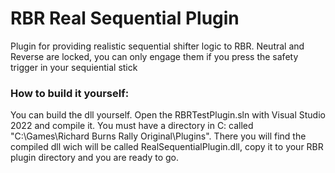 # RBR Real Sequential Plugin
Plugin for providing realistic sequential shifter logic to RBR. Neutral and Reverse are locked, you can only engage them if you press the safety trigger in your sequiential stick

### How to build it yourself:

You can build the dll yourself. Open the RBRTestPlugin.sln with Visual Studio 2022 and compile it. You must have a directory in C: called "C:\Games\Richard Burns Rally Original\Plugins\". There you will find the compiled dll wich will be called RealSequentialPlugin.dll, copy it to your RBR plugin directory and you are ready to go.
